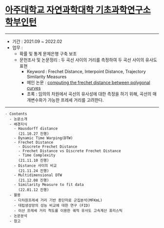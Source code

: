 # [아주대학교 자연과학대학 기초과학연구소 학부인턴](http://ribs.ajou.ac.kr/ribs/index.jsp)
---
- 기간 : 2021.09 ~ 2022.02
- 업무 :
  - 확률 및 통계 문제은행 구축 보조
  - 문헌조사 및 논문정리 : 두 곡선 사이의 거리를 측정하여 두 곡선 사이의 유사도 표현 
    - Keyword : Frechet Distance, Interpoint Distance, Trajectory Similarity Measures
    - 메인 논문 : [computing the frechet distance between polygonal curves](https://www.worldscientific.com/doi/abs/10.1142/S0218195995000064)
    - 초록 : 임의의 차원에서 곡선의 유사성에 대한 측정을 하기 위해, 곡선의 매개변수화가 가능한 프레셰 거리를 고려한다.
---
    - Contents
      - 논문소개                                                
      - 배경지식
        - Hausdorff distance  
          (21.10.27 진행)
        - Dynamic Time Warping(DTW)                         
        - Frechet Distance                    
          - Discrete Frechet Distance
          - Frechet Distance vs Discrete Frechet Distance                         
          - Time Complexity  
          (21.11.10 진행)
        - Distance 사이의 비교  
          (21.11.24 진행)
        - Multidimensional DTW  
          (21.12.08 진행)
        - Similarity Measure to fit data  
          (22.01.12 진행)
      - 활용
        - 다차원프레셰 거리 기반 종단자료 군집분석(MFKmL)
        - 대립생성망의 성능 비교에 대한 연구 (FID)
        - 이산 프레셰 거리 척도를 이용한 궤적 유사도 고속계산 휴리스틱
      - 논문분석
      - 참고


